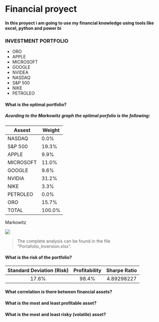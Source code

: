 # Financial proyect

#### In this proyect i am going to use my financial knowledge using tools like excel, python and power bi

### INVESTMENT PORTFOLIO 

- ORO 
- APPLE
- MICROSOFT 
- GOOGLE
- NVIDEA
- NASDAQ
- S&P 500
- NIKE
- PETROLEO

#### What is the optimal portfolio?

##### Acording to the Markowitz graph the optimal porfolio is the following: 

Assest  | Weight 
------------- | -------------
NASDAQ  | 0.0%
S&P 500  | 19.3%
APPLE | 9.9%
MICROSOFT | 11.0%
GOOGLE | 9.6%
NVIDIA | 31.2%
NIKE | 3.3%
PETROLEO | 0.0%
ORO | 15.7%
TOTAL | 100.0%

Markowitz 

![](https://i.imgur.com/pK2nIjY.png[/img])

> The complete analysis can be found in the file "Portafolio_Inversion.xlsx".

#### What is the risk of the portfolio?

| Standard Deviation (Risk)  | Profitability   | Sharpe Ratio  |
| :------------: |:---------------:| :-----:|
| 17.6% | 98.4% | 4.89298227 | 

#### What correlation is there between financial assets?
#### What is the most and least profitable asset?
#### What is the most and least risky (volatile) asset?
